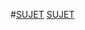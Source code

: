 #[SUJET](http://www-igm.univ-mlv.fr/~carayol/coursprogreseauINFO2/tds/td1.html)
[SUJET](http://www-igm.univ-mlv.fr/~carayol/coursprogreseauINFO2/tds/td1.html)

